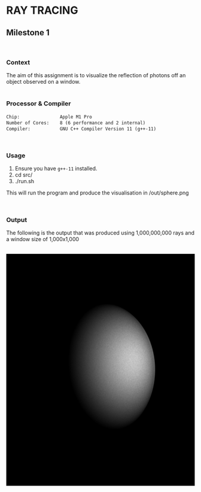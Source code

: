 # RAY TRACING

## **Milestone 1**
<br>

### **Context**


The aim of this assignment is to visualize the reflection of photons off an object observed on a window.
<br>
<br>

### **Processor & Compiler**

```
Chip:               Apple M1 Pro
Number of Cores:	8 (6 performance and 2 internal)
Compiler:           GNU C++ Compiler Version 11 (g++-11)
```
<br>

### **Usage**
1. Ensure you have `g++-11` installed.
2. cd src/
3. ./run.sh

This will run the program and produce the visualisation in /out/sphere.png

<br>

### **Output**
The following is the output that was produced using 1,000,000,000 rays and a window size of 1,000x1,000
<br>
<br>

<p align="center">
    <img src="./out/sphere-report.png" width="650" height="620" />
</p>